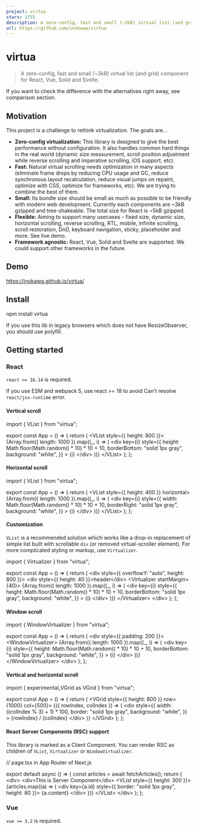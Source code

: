 ```yaml
---
project: virtua
stars: 1755
description: A zero-config, fast and small (~3kB) virtual list (and grid) component for React, Vue, Solid and Svelte.
url: https://github.com/inokawa/virtua
---
```


virtua
======

> A zero-config, fast and small (~3kB) virtual list (and grid) component for React, Vue, Solid and Svelte.

If you want to check the difference with the alternatives right away, see comparison section.

Motivation
----------

This project is a challenge to rethink virtualization. The goals are...

-   **Zero-config virtualization:** This library is designed to give the best performance without configuration. It also handles common hard things in the real world (dynamic size measurement, scroll position adjustment while reverse scrolling and imperative scrolling, iOS support, etc).
-   **Fast:** Natural virtual scrolling needs optimization in many aspects (eliminate frame drops by reducing CPU usage and GC, reduce synchronous layout recalculation, reduce visual jumps on repaint, optimize with CSS, optimize for frameworks, etc). We are trying to combine the best of them.
-   **Small:** Its bundle size should be small as much as possible to be friendly with modern web development. Currently each components are ~3kB gzipped and tree-shakeable. The total size for React is ~5kB gzipped.
-   **Flexible:** Aiming to support many usecases - fixed size, dynamic size, horizontal scrolling, reverse scrolling, RTL, mobile, infinite scrolling, scroll restoration, DnD, keyboard navigation, sticky, placeholder and more. See live demo.
-   **Framework agnostic:** React, Vue, Solid and Svelte are supported. We could support other frameworks in the future.

Demo
----

https://inokawa.github.io/virtua/

Install
-------

npm install virtua

If you use this lib in legacy browsers which does not have ResizeObserver, you should use polyfill.

Getting started
---------------

### React

`react >= 16.14` is required.

If you use ESM and webpack 5, use react >= 18 to avoid Can't resolve `react/jsx-runtime` error.

#### Vertical scroll

import { VList } from "virtua";

export const App \= () \=> {
  return (
    <VList style\={{ height: 800 }}\>
      {Array.from({ length: 1000 }).map((\_, i) \=> (
        <div
          key\={i}
          style\={{
            height: Math.floor(Math.random() \* 10) \* 10 + 10,
            borderBottom: "solid 1px gray",
            background: "white",
          }}
        \>
          {i}
        </div\>
      ))}
    </VList\>
  );
};

#### Horizontal scroll

import { VList } from "virtua";

export const App \= () \=> {
  return (
    <VList style\={{ height: 400 }} horizontal\>
      {Array.from({ length: 1000 }).map((\_, i) \=> (
        <div
          key\={i}
          style\={{
            width: Math.floor(Math.random() \* 10) \* 10 + 10,
            borderRight: "solid 1px gray",
            background: "white",
          }}
        \>
          {i}
        </div\>
      ))}
    </VList\>
  );
};

#### Customization

`VList` is a recommended solution which works like a drop-in replacement of simple list built with scrollable `div` (or removed virtual-scroller element). For more complicated styling or markup, use `Virtualizer`.

import { Virtualizer } from "virtua";

export const App \= () \=> {
  return (
    <div style\={{ overflowY: "auto", height: 800 }}\>
      <div style\={{ height: 40 }}\>header</div\>
      <Virtualizer startMargin\={40}\>
        {Array.from({ length: 1000 }).map((\_, i) \=> (
          <div
            key\={i}
            style\={{
              height: Math.floor(Math.random() \* 10) \* 10 + 10,
              borderBottom: "solid 1px gray",
              background: "white",
            }}
          \>
            {i}
          </div\>
        ))}
      </Virtualizer\>
    </div\>
  );
};

#### Window scroll

import { WindowVirtualizer } from "virtua";

export const App \= () \=> {
  return (
    <div style\={{ padding: 200 }}\>
      <WindowVirtualizer\>
        {Array.from({ length: 1000 }).map((\_, i) \=> (
          <div
            key\={i}
            style\={{
              height: Math.floor(Math.random() \* 10) \* 10 + 10,
              borderBottom: "solid 1px gray",
              background: "white",
            }}
          \>
            {i}
          </div\>
        ))}
      </WindowVirtualizer\>
    </div\>
  );
};

#### Vertical and horizontal scroll

import { experimental\_VGrid as VGrid } from "virtua";

export const App \= () \=> {
  return (
    <VGrid style\={{ height: 800 }} row\={1000} col\={500}\>
      {({ rowIndex, colIndex }) \=> (
        <div
          style\={{
            width: ((colIndex % 3) + 1) \* 100,
            border: "solid 1px gray",
            background: "white",
          }}
        \>
          {rowIndex} / {colIndex}
        </div\>
      )}
    </VGrid\>
  );
};

#### React Server Components (RSC) support

This library is marked as a Client Component. You can render RSC as children of `VList`, `Virtualizer` or `WindowVirtualizer`.

// page.tsx in App Router of Next.js

export default async () \=> {
  const articles \= await fetchArticles();
  return (
    <div\>
      <div\>This is Server Component</div\>
      <VList style\={{ height: 300 }}\>
        {articles.map((a) \=> (
          <div key\={a.id} style\={{ border: "solid 1px gray", height: 80 }}\>
            {a.content}
          </div\>
        ))}
      </VList\>
    </div\>
  );
};

### Vue

`vue >= 3.2` is required.

<script setup>
import { VList } from "virtua/vue";
const sizes \= \[20, 40, 180, 77\];
const data \= Array.from({ length: 1000 }).map((\_, i) \=> sizes\[i % 4\]);
</script\>

<template\>
  <VList :data\="data" :style\="{ height: '800px' }" #default\="{ item, index }"\>
    <div
      :key\="index"
      :style\="{
        height: item + 'px',
        background: 'white',
        borderBottom: 'solid 1px #ccc',
      }"
    >
      {{ index }}
    </div\>
  </VList\>
</template\>

### Solid

`solid-js >= 1.0` is required.

import { VList } from "virtua/solid";

export const App \= () \=> {
  const sizes \= \[20, 40, 80, 77\];
  const data \= Array.from({ length: 1000 }).map((\_, i) \=> sizes\[i % 4\]);

  return (
    <VList data\={data} style\={{ height: "800px" }}\>
      {(d, i) \=> (
        <div
          style\={{
            height: d + "px",
            "border-bottom": "solid 1px #ccc",
            background: "#fff",
          }}
        \>
          {i}
        </div\>
      )}
    </VList\>
  );
};

### Svelte

`svelte >= 5.0` is required.

<script lang\="ts"\>
  import { VList } from "virtua/svelte";
  const sizes \= \[20, 40, 180, 77\];
  const data \= Array.from({ length: 1000 }).map((\_, i) \=> sizes\[i % 4\] );
</script\>

<VList {data} style\="height: 100vh;" getKey\={(\_, i) \=> i}>
  {#snippet children(item, index)}
    <div
      style\="
        height: {item}px;
        background: white;
        border-bottom: solid 1px #ccc;
      "
    >
      {index}
    </div\>
  {/snippet}
</VList\>

Documentation
-------------

-   API reference
-   Storybook examples for more usages

### FAQs

#### Is there any way to improve performance further?

In complex usage, especially if you re-render frequently the parent of virtual scroller or the children are tons of items, children element creation can be a performance bottle neck. That's because creating React elements is fast enough but not free and new React element instances break some of memoization inside virtual scroller.

One solution is memoization with `useMemo`. You can use it to reduce computation and keep the elements' instance the same. And if you want to pass state from parent to the items, using `context` instead of props may be better because it doesn't break the memoization.

const elements \= useMemo(
  () \=> tooLongArray.map((d) \=> <Component key\={d.id} {...d} />),
  \[tooLongArray\]
);
const \[position, setPosition\] \= useState(0);
return (
  <div\>
    <div\>position: {position}</div\>
    <VList onScroll\={(offset) \=> setPosition(offset)}\>{elements}</VList\>
  </div\>
);

The other solution is using `render prop` as children to create elements lazily. It will effectively reduce cost on start up when you render many items (>1000). An important point is that newly created elements from `render prop` will disable optimization possible with cached element instances. We recommend using `memo` to reduce calling render function of your item components during scrolling.

const Component \= memo(HeavyItem);

<VList count\={items.length}\>
  {(i) \=> {
    const item \= items\[i\];
    return <Component key\={item.id} data\={item} />;
  }}
</VList\>;

Decreasing `overscan` prop may also improve perf in case that components are large and heavy.

Virtua try to suppress glitch caused by resize as much as possible, but it will also require additional work. If your item contains something resized often, such as lazy loaded image, we recommend to set height or min-height to it if possible.

#### What is `ResizeObserver loop completed with undelivered notifications.` error?

It may be dispatched by ResizeObserver in this lib as described in spec, and this is a common problem with ResizeObserver. If it bothers you, you can safely ignore it.

Especially for `webpack-dev-server`, you can filter out the specific error with `devServer.client.overlay.runtimeErrors` option.

#### Why `VListHandle.viewportSize` is 0 on mount?

`viewportSize` will be calculated by ResizeObserver so it's 0 until the first measurement.

#### What is `Cannot find module 'virtua/vue(solid|svelte)' or its corresponding type declarations` error?

This package uses exports of package.json for entry point of Vue/Solid/Svelte adapter. This field can't be resolved in TypeScript with `moduleResolution: node`. Try `moduleResolution: bundler` or `moduleResolution: nodenext` instead.

Comparison
----------

### Features

virtua

react-virtuoso

react-window

react-virtualized

@tanstack/react-virtual

react-tiny-virtual-list

react-cool-virtual

Bundle size

Vertical scroll

✅

✅

✅

✅

🟠 (needs customization)

✅

🟠 (needs customization)

Horizontal scroll

✅

✅

✅ (may be dropped in v2)

✅

🟠 (needs customization)

✅

🟠 (needs customization)

Horizontal scroll in RTL direction

✅

❌

✅ (may be dropped in v2)

❌

❌

❌

❌

Grid (Virtualization for two dimension)

🟠 (experimental\_VGrid)

❌

✅ (FixedSizeGrid / VariableSizeGrid)

✅ (Grid)

🟠 (needs customization)

❌

🟠 (needs customization)

Table

🟠 (needs customization)

✅ (TableVirtuoso)

🟠 (needs customization)

🟠 (Table but it's built with div)

🟠 (needs customization)

❌

🟠 (needs customization)

Window scroller

✅ (WindowVirtualizer)

✅

❌

✅ (WindowScroller)

✅ (useWindowVirtualizer)

❌

❌

Dynamic list size

✅

✅

🟠 (needs AutoSizer)

🟠 (needs AutoSizer)

✅

❌

✅

Dynamic item size

✅

✅

🟠 (needs additional codes and has wrong destination when scrolling to item imperatively)

🟠 (needs CellMeasurer and has wrong destination when scrolling to item imperatively)

🟠 (has wrong destination when scrolling to item imperatively)

❌

🟠 (has wrong destination when scrolling to item imperatively)

Reverse scroll

✅

✅

❌

❌

❌

❌

❌

Reverse scroll in iOS Safari

🟠 (user must release scroll)

🟠 (has glitch with unknown sized items)

❌

❌

❌

❌

❌

Infinite scroll

✅

✅

🟠 (needs react-window-infinite-loader)

🟠 (needs InfiniteLoader)

✅

❌

✅

Reverse (bi-directional) infinite scroll

✅

✅

❌

❌

❌

❌

🟠 (has startItem method but its scroll position can be inaccurate)

Scroll restoration

✅

✅ (getState)

❌

❌

❌

❌

❌

Smooth scroll

✅

✅

❌

❌

✅

❌

✅

SSR support

✅

✅

✅

✅

✅

❌

✅

Render React Server Components (RSC) as children

✅

❌

❌

❌

🟠(needs customization)

❌

🟠 (needs customization)

Display exceeding browser's max element size limit

❌

❌

❌

✅

❌

❌

❌

-   ✅ - Built-in supported
-   🟠 - Supported but partial, limited or requires some user custom code
-   ❌ - Not officially supported

### Benchmark

WIP

Contribute
----------

All contributions are welcome. If you find a problem, feel free to create an issue or a PR. If you have a question, ask in discussions.

### Making a Pull Request

1.  Fork this repo.
2.  Run `npm install`.
3.  Commit your fix.
4.  Make a PR and confirm all the CI checks passed.
